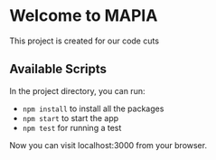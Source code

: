 # Welcome to MAPIA

This project is created for our code cuts

## Available Scripts

In the project directory, you can run:

- `npm install` to install all the packages
- `npm start` to start the app
- `npm test` for running a test

Now you can visit localhost:3000 from your browser.